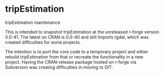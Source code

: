 tripEstimation
==============

tripEstimation maintenance

This is intended to snapshot tripEstimation at the unreleased r-forge version 0.0-41. 
The latest on CRAN is 0.0-40 and still Imports rgdal, which was created difficulties for some projects. 

The intention is to port the core code to a temporary project and either rebuild tripEstimation from that or recreate the functionality in a new project. 
Having the CRAN-release package hosted on r-forge via Subversion was creating difficulties in moving to GIT. 


